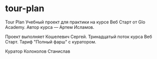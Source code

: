 # tour-plan

Tour Plan
Учебный проект для практики на курсе Веб Старт от Glo Academy. Автор курса — Артем Исламов.

Проект выполняет
Кошелевич Сергей. Тринадцатый поток курса Веб Старт. Тариф "Полный фарш" с куратором.

Куратор
Колоколов Станислав
